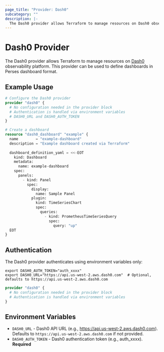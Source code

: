 ```yaml
---
page_title: "Provider: Dash0"
subcategory: ""
description: |-
  The Dash0 provider allows Terraform to manage resources on Dash0 observability platform.
---
```


# Dash0 Provider

The Dash0 provider allows Terraform to manage resources on [Dash0](https://dash0.com) observability platform. This provider can be used to define dashboards in Perses dashboard format.

## Example Usage

```terraform
# Configure the Dash0 provider
provider "dash0" {
  # No configuration needed in the provider block
  # Authentication is handled via environment variables
  # DASH0_URL and DASH0_AUTH_TOKEN
}

# Create a dashboard
resource "dash0_dashboard" "example" {
  name        = "example-dashboard"
  description = "Example dashboard created via Terraform"
  
  dashboard_definition_yaml = <<-EOT
    kind: Dashboard
    metadata:
      name: example-dashboard
    spec:
      panels:
        - kind: Panel
          spec:
            display:
              name: Sample Panel
            plugin:
              kind: TimeSeriesChart
              spec:
                queries:
                  - kind: PrometheusTimeSeriesQuery
                    spec:
                      query: "up"
  EOT
}
```

## Authentication

The Dash0 provider authenticates using environment variables only:

```shell
export DASH0_AUTH_TOKEN="auth_xxxx"
export DASH0_URL="https://api.us-west-2.aws.dash0.com"  # Optional, defaults to https://api.us-west-2.aws.dash0.com
```

```terraform
provider "dash0" {
  # No configuration needed in the provider block
  # Authentication is handled via environment variables
}
```

## Environment Variables

- `DASH0_URL` - Dash0 API URL (e.g., https://api.us-west-2.aws.dash0.com). Defaults to `https://api.us-west-2.aws.dash0.com` if not provided.
- `DASH0_AUTH_TOKEN` - Dash0 authentication token (e.g., auth_xxxx). **Required**
